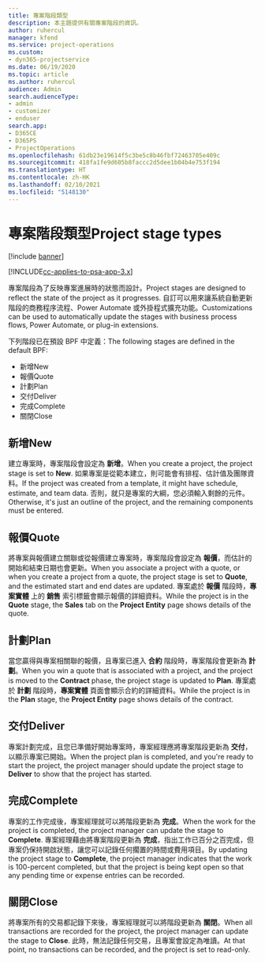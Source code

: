 ```yaml
---
title: 專案階段類型
description: 本主題提供有關專案階段的資訊。
author: ruhercul
manager: kfend
ms.service: project-operations
ms.custom:
- dyn365-projectservice
ms.date: 06/19/2020
ms.topic: article
ms.author: ruhercul
audience: Admin
search.audienceType:
- admin
- customizer
- enduser
search.app:
- D365CE
- D365PS
- ProjectOperations
ms.openlocfilehash: 61db23e19614f5c3be5c8b46fbf72463705e409c
ms.sourcegitcommit: 418fa1fe9d605b8faccc2d5dee1b04b4e753f194
ms.translationtype: HT
ms.contentlocale: zh-HK
ms.lasthandoff: 02/10/2021
ms.locfileid: "5148130"
---
```

# <a name="project-stage-types"></a><span data-ttu-id="89338-103">專案階段類型</span><span class="sxs-lookup"><span data-stu-id="89338-103">Project stage types</span></span> 

[!include [banner](../includes/psa-now-project-operations.md)]

[!INCLUDE[cc-applies-to-psa-app-3.x](../includes/cc-applies-to-psa-app-3x.md)]

<span data-ttu-id="89338-104">專案階段為了反映專案進展時的狀態而設計。</span><span class="sxs-lookup"><span data-stu-id="89338-104">Project stages are designed to reflect the state of the project as it progresses.</span></span> <span data-ttu-id="89338-105">自訂可以用來讓系統自動更新階段的商務程序流程、Power Automate 或外掛程式擴充功能。</span><span class="sxs-lookup"><span data-stu-id="89338-105">Customizations can be used to automatically update the stages with business process flows, Power Automate, or plug-in extensions.</span></span>

<span data-ttu-id="89338-106">下列階段已在預設 BPF 中定義：</span><span class="sxs-lookup"><span data-stu-id="89338-106">The following stages are defined in the default BPF:</span></span>

- <span data-ttu-id="89338-107">新增​​</span><span class="sxs-lookup"><span data-stu-id="89338-107">New</span></span>
- <span data-ttu-id="89338-108">報價</span><span class="sxs-lookup"><span data-stu-id="89338-108">Quote</span></span>
- <span data-ttu-id="89338-109">計劃</span><span class="sxs-lookup"><span data-stu-id="89338-109">Plan</span></span>
- <span data-ttu-id="89338-110">交付</span><span class="sxs-lookup"><span data-stu-id="89338-110">Deliver</span></span>
- <span data-ttu-id="89338-111">完成</span><span class="sxs-lookup"><span data-stu-id="89338-111">Complete</span></span>
- <span data-ttu-id="89338-112">關閉</span><span class="sxs-lookup"><span data-stu-id="89338-112">Close</span></span> 

## <a name="new"></a><span data-ttu-id="89338-113">新增</span><span class="sxs-lookup"><span data-stu-id="89338-113">New</span></span>

<span data-ttu-id="89338-114">建立專案時，專案階段會設定為 **新增**。</span><span class="sxs-lookup"><span data-stu-id="89338-114">When you create a project, the project stage is set to **New**.</span></span> <span data-ttu-id="89338-115">如果專案是從範本建立，則可能會有排程、估計值及團隊資料。</span><span class="sxs-lookup"><span data-stu-id="89338-115">If the project was created from a template, it might have schedule, estimate, and team data.</span></span> <span data-ttu-id="89338-116">否則，就只是專案的大綱，您必須輸入剩餘的元件。</span><span class="sxs-lookup"><span data-stu-id="89338-116">Otherwise, it's just an outline of the project, and the remaining components must be entered.</span></span>

## <a name="quote"></a><span data-ttu-id="89338-117">報價</span><span class="sxs-lookup"><span data-stu-id="89338-117">Quote</span></span>

<span data-ttu-id="89338-118">將專案與報價建立關聯或從報價建立專案時，專案階段會設定為 **報價**，而估計的開始和結束日期也會更新。</span><span class="sxs-lookup"><span data-stu-id="89338-118">When you associate a project with a quote, or when you create a project from a quote, the project stage is set to **Quote**, and the estimated start and end dates are updated.</span></span> <span data-ttu-id="89338-119">專案處於 **報價** 階段時，**專案實體** 上的 **銷售** 索引標籤會顯示報價的詳細資料。</span><span class="sxs-lookup"><span data-stu-id="89338-119">While the project is in the **Quote** stage, the **Sales** tab on the **Project Entity** page shows details of the quote.</span></span>

## <a name="plan"></a><span data-ttu-id="89338-120">計劃</span><span class="sxs-lookup"><span data-stu-id="89338-120">Plan</span></span>

<span data-ttu-id="89338-121">當您贏得與專案相關聯的報價，且專案已進入 **合約** 階段時，專案階段會更新為 **計劃**。</span><span class="sxs-lookup"><span data-stu-id="89338-121">When you win a quote that is associated with a project, and the project is moved to the **Contract** phase, the project stage is updated to **Plan**.</span></span> <span data-ttu-id="89338-122">專案處於 **計劃** 階段時，**專案實體** 頁面會顯示合約的詳細資料。</span><span class="sxs-lookup"><span data-stu-id="89338-122">While the project is in the **Plan** stage, the **Project Entity** page shows details of the contract.</span></span>

## <a name="deliver"></a><span data-ttu-id="89338-123">交付</span><span class="sxs-lookup"><span data-stu-id="89338-123">Deliver</span></span>

<span data-ttu-id="89338-124">專案計劃完成，且您已準備好開始專案時，專案經理應將專案階段更新為 **交付**，以顯示專案已開始。</span><span class="sxs-lookup"><span data-stu-id="89338-124">When the project plan is completed, and you're ready to start the project, the project manager should update the project stage to **Deliver** to show that the project has started.</span></span>

## <a name="complete"></a><span data-ttu-id="89338-125">完成</span><span class="sxs-lookup"><span data-stu-id="89338-125">Complete</span></span> 

<span data-ttu-id="89338-126">專案的工作完成後，專案經理就可以將階段更新為 **完成**。</span><span class="sxs-lookup"><span data-stu-id="89338-126">When the work for the project is completed, the project manager can update the stage to **Complete**.</span></span> <span data-ttu-id="89338-127">專案經理藉由將專案階段更新為 **完成**，指出工作已百分之百完成，但專案仍保持開啟狀態，讓您可以記錄任何擱置的時間或費用項目。</span><span class="sxs-lookup"><span data-stu-id="89338-127">By updating the project stage to **Complete**, the project manager indicates that the work is 100-percent completed, but that the project is being kept open so that any pending time or expense entries can be recorded.</span></span>

## <a name="close"></a><span data-ttu-id="89338-128">關閉</span><span class="sxs-lookup"><span data-stu-id="89338-128">Close</span></span>

<span data-ttu-id="89338-129">將專案所有的交易都記錄下來後，專案經理就可以將階段更新為 **關閉**。</span><span class="sxs-lookup"><span data-stu-id="89338-129">When all transactions are recorded for the project, the project manager can update the stage to **Close**.</span></span> <span data-ttu-id="89338-130">此時，無法記錄任何交易，且專案會設定為唯讀。</span><span class="sxs-lookup"><span data-stu-id="89338-130">At that point, no transactions can be recorded, and the project is set to read-only.</span></span>
